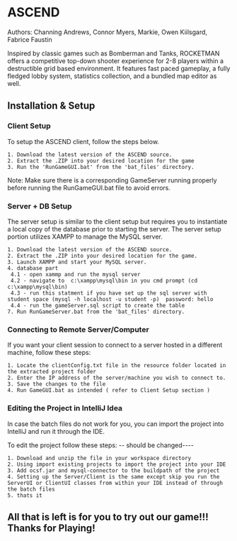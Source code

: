 # ASCEND
 Authors: Channing Andrews, Connor Myers, Markie, Owen Kiilsgard, Fabrice Faustin

 Inspired by classic games such as Bomberman and Tanks, ROCKETMAN offers a competitive top-down shooter experience for 2-8 players within a destructible grid based environment. It features fast paced gameplay, a fully fledged lobby system, statistics collection, and a bundled map editor as well.

 ## Installation & Setup


### Client Setup
To setup the ASCEND client, follow the steps below.
```
1. Download the latest version of the ASCEND source.
2. Extract the .ZIP into your desired location for the game
3. Run the 'RunGameGUI.bat' from the 'bat_files' directory.
```

Note: Make sure there is a corresponding GameServer running properly before running the RunGameGUI.bat file to avoid errors.

### Server + DB Setup

The server setup is similar to the client setup but requires you to instantiate a local copy of the database prior to starting the server. The server setup portion utilizes XAMPP to manage the MySQL server.
```
1. Download the latest version of the ASCEND source.
2. Extract the .ZIP into your desired location for the game.
3. Launch XAMPP and start your MySQL server.
4. database part
 4.1 - open xammp and run the mysql server
 4.2 - navigate to  c:\xampp\mysql\bin in you cmd prompt (cd c:\xampp\mysql\bin)
 4.3 - run this statment if you have set up the sql server with student space (mysql -h localhost -u student -p)  password: hello
 4.4 - run the gameServer.sql script to create the table
7. Run RunGameServer.bat from the 'bat_files' directory.
```
### Connecting to Remote Server/Computer

If you want your client session to connect to a server hosted in a different machine, follow these steps:
```
1. Locate the clientConfig.txt file in the resource folder located in the extracted project folder
2. Enter the IP address of the server/machine you wish to connect to.
3. Save the changes to the file
4. Run GameGUI.bat as intended ( refer to Client Setup section )
```


### Editing the Project in IntelliJ Idea

In case the batch files do not work for you, you can import the project into IntelliJ and run it through the IDE.

To edit the project follow these steps: -- should be changed----
```
1. Download and unzip the file in your workspace directory
2. Using import existing projects to import the project into your IDE
3. Add ocsf.jar and mysql-connector to the buildpath of the project
4. Setting up the Server/Client is the same except skip you run the ServerUI or ClientUI classes from within your IDE instead of through the batch files
5. thats it
```

## All that is left is for you to try out our game!!! Thanks for Playing!

```
